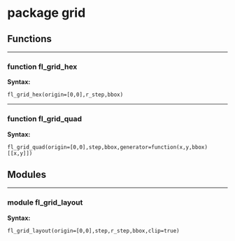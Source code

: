 # package grid


## Functions


---

### function fl_grid_hex

__Syntax:__

    fl_grid_hex(origin=[0,0],r_step,bbox)

---

### function fl_grid_quad

__Syntax:__

    fl_grid_quad(origin=[0,0],step,bbox,generator=function(x,y,bbox)[[x,y]])

## Modules


---

### module fl_grid_layout

__Syntax:__

    fl_grid_layout(origin=[0,0],step,r_step,bbox,clip=true)

